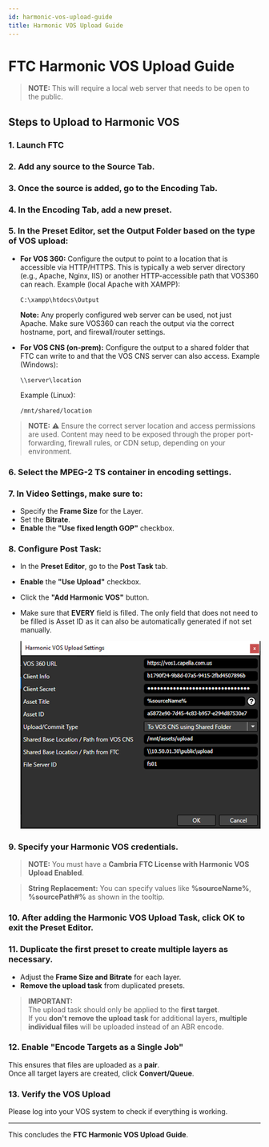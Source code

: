 ```yaml
---
id: harmonic-vos-upload-guide
title: Harmonic VOS Upload Guide
---
```


# FTC Harmonic VOS Upload Guide

> **NOTE:** This will require a local web server that needs to be open to the public.

## Steps to Upload to Harmonic VOS

### 1. Launch FTC

### 2. Add any source to the **Source Tab**.  

### 3. Once the source is added, go to the **Encoding Tab**.

### 4. In the Encoding Tab, **add a new preset**.

### 5. In the **Preset Editor**, set the **Output Folder** based on the type of VOS upload:

- **For VOS 360:** Configure the output to point to a location that is accessible via HTTP/HTTPS. This is typically a web server directory (e.g., Apache, Nginx, IIS) or another HTTP-accessible path that VOS360 can reach.
  Example (local Apache with XAMPP):  
  ```
  C:\xampp\htdocs\Output
  ```
  **Note:** Any properly configured web server can be used, not just Apache. Make sure VOS360 can reach the output via the correct hostname, port, and firewall/router settings.
  
- **For VOS CNS (on-prem):** Configure the output to a shared folder that FTC can write to and that the VOS CNS server can also access.
  Example (Windows):  
  ```
  \\server\location
  ```
  Example (Linux):
  ```
  /mnt/shared/location
  ```

> **NOTE:** ⚠️ Ensure the correct server location and access permissions are used. Content may need to be exposed through the proper port-forwarding, firewall rules, or CDN setup, depending on your environment.

### 6. Select the **MPEG-2 TS** container in encoding settings.

### 7. In **Video Settings**, make sure to:
- Specify the **Frame Size** for the Layer.
- Set the **Bitrate**.
- **Enable** the **"Use fixed length GOP"** checkbox.


### 8. Configure **Post Task**:
- In the **Preset Editor**, go to the **Post Task** tab.
- **Enable** the **"Use Upload"** checkbox.
- Click the **"Add Harmonic VOS"** button.
- Make sure that **EVERY** field is filled. The only field that does not need to be filled is Asset ID as it can also be automatically generated if not set manually.

   ![Screenshot](03_screenshot.png)

   

### 9. Specify your **Harmonic VOS credentials**.

> **NOTE:** You must have a **Cambria FTC License with Harmonic VOS Upload Enabled**.

   

> **String Replacement:** You can specify values like **%sourceName%**, **%sourcePath#%** as shown in the tooltip.

### 10. After adding the **Harmonic VOS Upload Task**, click **OK** to exit the Preset Editor.

### 11. **Duplicate the first preset** to create multiple layers as necessary.
- Adjust the **Frame Size and Bitrate** for each layer.
- **Remove the upload task** from duplicated presets.

> **IMPORTANT:**  
> The upload task should only be applied to the **first target**.  
> If you **don't remove the upload task** for additional layers, **multiple individual files** will be uploaded instead of an ABR encode.

### 12. **Enable "Encode Targets as a Single Job"**  
This ensures that files are uploaded as a **pair**.  
Once all target layers are created, click **Convert/Queue**.

   
   

### 13. **Verify the VOS Upload**  
Please log into your VOS system to check if everything is working.

---

This concludes the **FTC Harmonic VOS Upload Guide**.
